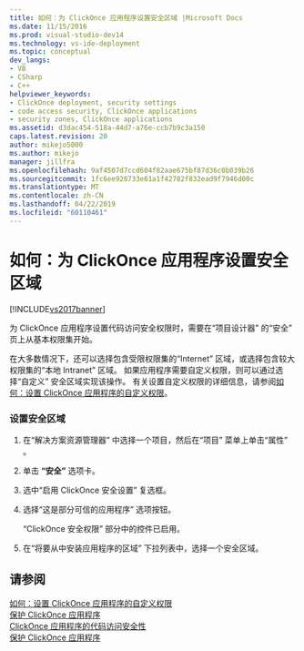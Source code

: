 ```yaml
---
title: 如何：为 ClickOnce 应用程序设置安全区域 |Microsoft Docs
ms.date: 11/15/2016
ms.prod: visual-studio-dev14
ms.technology: vs-ide-deployment
ms.topic: conceptual
dev_langs:
- VB
- CSharp
- C++
helpviewer_keywords:
- ClickOnce deployment, security settings
- code access security, ClickOnce applications
- security zones, ClickOnce applications
ms.assetid: d3dac454-518a-44d7-a76e-ccb7b9c3a150
caps.latest.revision: 20
author: mikejo5000
ms.author: mikejo
manager: jillfra
ms.openlocfilehash: 9af4507d7ccd604f82aae675bf87d36c0b039b26
ms.sourcegitcommit: 1fc6ee928733e61a1f42782f832ead9f7946d00c
ms.translationtype: MT
ms.contentlocale: zh-CN
ms.lasthandoff: 04/22/2019
ms.locfileid: "60110461"
---
```

# <a name="how-to-set-a-security-zone-for-a-clickonce-application"></a>如何：为 ClickOnce 应用程序设置安全区域
[!INCLUDE[vs2017banner](../includes/vs2017banner.md)]

为 ClickOnce 应用程序设置代码访问安全权限时，需要在“项目设计器”  的“安全” 页上从基本权限集开始。  
  
 在大多数情况下，还可以选择包含受限权限集的“Internet”  区域，或选择包含较大权限集的“本地 Intranet”  区域。 如果应用程序需要自定义权限，则可以通过选择“自定义”  安全区域实现该操作。 有关设置自定义权限的详细信息，请参阅[如何：设置 ClickOnce 应用程序的自定义权限](../deployment/how-to-set-custom-permissions-for-a-clickonce-application.md)。  
  
### <a name="to-set-a-security-zone"></a>设置安全区域  
  
1. 在“解决方案资源管理器” 中选择一个项目，然后在“项目”  菜单上单击“属性” 。  
  
2. 单击 **“安全”** 选项卡。  
  
3. 选中“启用 ClickOnce 安全设置”  复选框。  
  
4. 选择“这是部分可信的应用程序”  选项按钮。  
  
     “ClickOnce 安全权限”  部分中的控件已启用。  
  
5. 在“将要从中安装应用程序的区域”  下拉列表中，选择一个安全区域。  
  
## <a name="see-also"></a>请参阅  
 [如何：设置 ClickOnce 应用程序的自定义权限](../deployment/how-to-set-custom-permissions-for-a-clickonce-application.md)   
 [保护 ClickOnce 应用程序](../deployment/securing-clickonce-applications.md)   
 [ClickOnce 应用程序的代码访问安全性](../deployment/code-access-security-for-clickonce-applications.md)   
 [保护 ClickOnce 应用程序](../deployment/securing-clickonce-applications.md)

